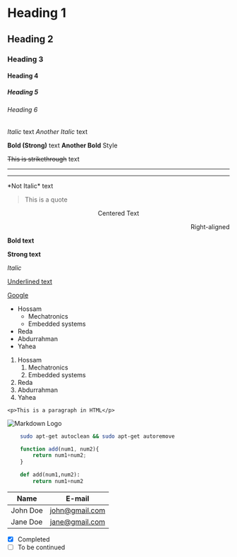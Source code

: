 <!-- This is a comment, HTML style -->
<!-- Headings -->
# Heading 1
## Heading 2
### Heading 3
#### Heading 4
##### Heading 5
###### Heading 6
<!--Notice the similarity to HTML-->
<!-- Italics -->
*Italic* text
_Another Italic_ text

<!-- Strong (Bold) -->
**Bold (Strong)** text
__Another Bold__ Style

<!-- Strikethrough -->
~~This is strikethrough~~ text

<!-- Horizontal rule -->
<!-- they act like horizontal separators -->
---
___

<!-- Escape character \ 'Backslash' -->
\*Not Italic\* text

<!-- Blockquotes -->
> This is a quote

<!--Aligned text -->
<center>Centered Text</center>

<p align="right">Right-aligned

<!-- HTML tags -->
<b>Bold text</b>

<strong>Strong text</strong>

<i>Italic</i>

<u>Underlined text</u>

<!-- Links -->
[Google](http://google.com.eg "The famous google search engine")
<!-- [Text to look like a link](<link> "what appears on hovering on link" -->

<!-- Unordered List -->
<!-- * <item>
        * <nested_item> -->
* Hossam
    * Mechatronics
    * Embedded systems
* Reda
* Abdurrahman
* Yahea

<!-- Ordered List -->
1. Hossam
    1. Mechatronics
    1. Embedded systems
1. Reda
1. Abdurrahman
1. Yahea

<!-- Inline Code Block -->
`<p>This is a paragraph in HTML</p>`

<!-- Image -->
<!-- ![<name>](<image_location>) -->
![Markdown Logo](https://markdown-here.com/img/icon256.png)

<!-- Github exclusive -->
<!-- Code Blocks -->
<!-- syntax
```<coding_language>[c,c++,bash,python,javascript,etc.>
    <code_to_display>
``` -->
```bash
    sudo apt-get autoclean && sudo apt-get autoremove
```

```javascript
    function add(num1, num2){
        return num1+num2;
    }
```

```python
    def add(num1,num2):
        return num1+num2
```
<!-- Table -->
<!-- syntax
use pipes for vertical borders, use hyphens for heavy horizontal border, the colons determine the alignment, it is aligned to the left as default
| <cell>    | <cell>    | <cell>    | <cell>    |
|:--        |:-:        |--:        |---        |
|<left>     |<centre>   |<right>    |<default(left)>  |
-->
|Name       | E-mail            |
| ---       | :-:               |
| John Doe  | john@gmail.com    |
| Jane Doe  | jane@gmail.com    |

<!-- Task List -->
<!-- syntax
* [x] <task_complete>
* [ ] <task_incomplete> -->
* [x] Completed
* [ ] To be continued
